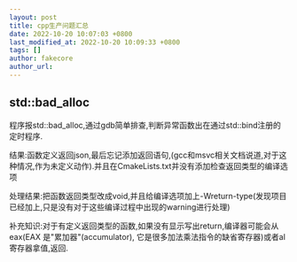 ```yaml
---
layout: post
title: cpp生产问题汇总
date: 2022-10-20 10:07:03 +0800
last_modified_at: 2022-10-20 10:09:33 +0800
tags: []
author: fakecore
author_url: 
---
```




## std::bad_alloc

程序报std::bad_alloc,通过gdb简单排查,判断异常函数出在通过std::bind注册的定时程序.

结果:函数定义返回json,最后忘记添加返回语句,(gcc和msvc相关文档说道,对于这种情况,作为未定义动作).并且在CmakeLists.txt并没有添加检查返回类型的编译选项

处理结果:把函数返回类型改成void,并且给编译选项加上-Wreturn-type(发现项目已经加上,只是没有对于这些编译过程中出现的warning进行处理)

补充知识:对于有定义返回类型的函数,如果没有显示写出return,编译器可能会从eax(EAX 是"累加器"(accumulator), 它是很多加法乘法指令的缺省寄存器)或者al寄存器拿值,返回.

